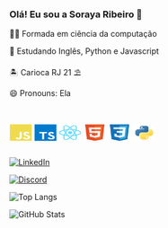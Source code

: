 ### Olá! Eu sou a Soraya Ribeiro 👋

👩‍🎓 Formada em ciência da computação

🌱 Estudando Inglês, Python e Javascript

🏝 Carioca RJ 21 ⛱

😄 Pronouns: Ela


##  
<div style="display: inline_block"><br>
  <img align="center" alt="Js" height="30" width="40" src="https://raw.githubusercontent.com/devicons/devicon/master/icons/javascript/javascript-plain.svg">
  <img align="center" alt="Ts" height="30" width="40" src="https://raw.githubusercontent.com/devicons/devicon/master/icons/typescript/typescript-plain.svg">
  <img align="center" alt="React" height="30" width="40" src="https://raw.githubusercontent.com/devicons/devicon/master/icons/react/react-original.svg">
  <img align="center" alt="HTML" height="30" width="40" src="https://raw.githubusercontent.com/devicons/devicon/master/icons/html5/html5-original.svg">
  <img align="center" alt="CSS" height="30" width="40" src="https://raw.githubusercontent.com/devicons/devicon/master/icons/css3/css3-original.svg">
  <img align="center" alt="Python" height="30" width="40" src="https://raw.githubusercontent.com/devicons/devicon/master/icons/python/python-original.svg">   
</div>

##
  
<div style="display: inline_block"> 

  
   	
  [![LinkedIn](https://img.shields.io/badge/LinkedIn-000?style=for-the-badge&logo=linkedin&logoColor=0E76A8)](https://www.linkedin.com/in/sorayaalr/)


  [![Discord](https://img.shields.io/badge/Discord-000?style=for-the-badge&logo=discord)](https://www.discord.com/in/spellzim)
  

    
 </div>


![Top Langs](https://github-readme-stats-git-masterrstaa-rickstaa.vercel.app/api/top-langs/?username=sorayaribeiro&layout=compact&bg_color=000&border_color=30A3DC&title_color=E94D5F&text_color=FFF&hide_title=true&hide=stars)


![GitHub Stats](https://github-readme-stats.vercel.app/api?username=sorayaribeiro&theme=transparent&bg_color=000&border_color=30A3DC&show_icons=true&icon_color=30A3DC&title_color=E94D5F&text_color=FFF&hide_title=true&hide=stars)








